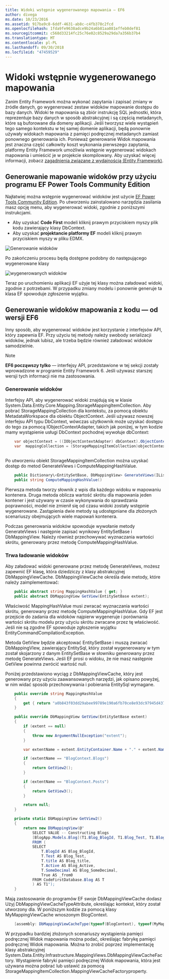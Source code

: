 ```yaml
---
title: Widoki wstępnie wygenerowanego mapowania — EF6
author: divega
ms.date: 10/23/2016
ms.assetid: 917ba9c8-6ddf-4631-ab8c-c4fb378c2fcd
ms.openlocfilehash: 1fda9fe9638adce9b24a6b81aa081effeb0def81
ms.sourcegitcommit: c568d33214fc25c76e02c8529a29da7a356b37b4
ms.translationtype: MT
ms.contentlocale: pl-PL
ms.lasthandoff: 09/30/2018
ms.locfileid: "47459529"
---
```

# <a name="pre-generated-mapping-views"></a>Widoki wstępnie wygenerowanego mapowania
Zanim Entity Framework można wykonać zapytania i zapisać zmiany w źródle danych, go wygenerować zestaw widoków mapowanie dostępu do bazy danych. Widoki te mapowania są zbiór instrukcję SQL jednostki, która reprezentuje bazy danych w sposób abstrakcyjnej i są częścią metadanych, które są buforowane dla domeny aplikacji. Jeśli tworzysz wiele wystąpień tego samego kontekstu w tej samej domenie aplikacji, będą ponownie używały widokach mapowania z pamięci podręcznej metadanych zamiast ponownego generowania ich. Ponieważ generowanie Widok mapowania jest znaczna część całkowity koszt wykonania pierwszego zapytania, platformy Entity Framework umożliwia wstępnie wygenerować widokach mapowania i umieścić je w projekcie skompilowany. Aby uzyskać więcej informacji, zobacz [zagadnienia związane z wydajnością (Entity Framework)](~/ef6/fundamentals/performance/perf-whitepaper.md).

## <a name="generating-mapping-views-with-the-ef-power-tools-community-edition"></a>Generowanie mapowanie widoków przy użyciu programu EF Power Tools Community Edition

Najłatwiej można wstępnie wygenerować widoków jest użycie [EF Power Tools Community Edition](https://marketplace.visualstudio.com/items?itemName=ErikEJ.EntityFramework6PowerToolsCommunityEdition). Po utworzeniu zainstalowano narzędzia zasilania masz opcję menu, aby wygenerować widoki, zgodnie z poniższymi instrukcjami.

-   Aby uzyskać **Code First** modeli kliknij prawym przyciskiem myszy plik kodu zawierający klasy DbContext.
-   Aby uzyskać **projektancie platformy EF** modeli kliknij prawym przyciskiem myszy w pliku EDMX.

![Generowanie widoków](~/ef6/media/generateviews.png)

Po zakończeniu procesu będą dostępne podobny do następującego wygenerowane klasy

![wygenerowanych widoków](~/ef6/media/generatedviews.png)

Teraz po uruchomieniu aplikacji EF użyje tej klasy można załadować widoki, zgodnie z potrzebami. W przypadku zmiany modelu i ponownie generuje ta klasa EF spowoduje zgłoszenie wyjątku.

## <a name="generating-mapping-views-from-code---ef6-onwards"></a>Generowanie widoków mapowania z kodu — od wersji EF6

Inny sposób, aby wygenerować widoków jest korzystanie z interfejsów API, który zapewnia EF. Przy użyciu tej metody należy swobody serializacji widoków, jednak lubisz, ale trzeba będzie również załadować widoków samodzielnie.

> [!NOTE]
> **EF6 począwszy tylko** — interfejsy API, przedstawione w tej sekcji zostały wprowadzone w programie Entity Framework 6. Jeśli używasz starszej wersji tych informacji nie ma zastosowania.

### <a name="generating-views"></a>Generowanie widoków

Interfejsy API, aby wygenerować widoki znajdują się w klasie System.Data.Entity.Core.Mapping.StorageMappingItemCollection. Aby pobrać StorageMappingCollection dla kontekstu, za pomocą obiektu MetadataWorkspace dla obiektu ObjectContext. Jeśli używasz nowszej interfejsu API typu DbContext, wówczas użytkownik może uzyskać dostępu do tego za pomocą IObjectContextAdapter, takich jak poniżej, w tym kodzie mamy wystąpienie usługi DbContext pochodnej wywołuje dbContext:

``` csharp
    var objectContext = ((IObjectContextAdapter) dbContext).ObjectContext;
    var  mappingCollection = (StorageMappingItemCollection)objectContext.MetadataWorkspace
                                                                        .GetItemCollection(DataSpace.CSSpace);
```

Po utworzeniu obiekt StorageMappingItemCollection można uzyskać dostęp do metod GenerateViews i ComputeMappingHashValue.

``` csharp
    public Dictionary\<EntitySetBase, DbMappingView> GenerateViews(IList<EdmSchemaError> errors)
    public string ComputeMappingHashValue()
```

Pierwsza metoda tworzy słownik z wpis dla każdego widoku w mapowaniu kontenera. Druga metoda oblicza wartość skrótu dla mapowania jeden kontener i jest używany w czasie wykonywania do sprawdzania poprawności, model nie zmienił się od czasu widoki zostały wstępnie wygenerowane. Zastąpienia dwie metody są udostępniane dla złożonych scenariuszy obejmujących wiele mapowań kontenera.

Podczas generowania widoków spowoduje wywołanie metody GenerateViews i następnie zapisać wynikowy EntitySetBase i DbMappingView. Należy również przechowywać wyznaczania wartości skrótu, generowany przez metodę ComputeMappingHashValue.

### <a name="loading-views"></a>Trwa ładowanie widoków

Aby załadować widoki generowane przez metodę GenerateViews, możesz zapewnić EF klasę, która dziedziczy z klasy abstrakcyjnej DbMappingViewCache. DbMappingViewCache określa dwie metody, które należy zaimplementować:

``` csharp
    public abstract string MappingHashValue { get; }
    public abstract DbMappingView GetView(EntitySetBase extent);
```

Właściwość MappingHashValue musi zwracać wyznaczania wartości skrótu, generowany przez metodę ComputeMappingHashValue. Gdy EF jest przejście do zadania dla widoków najpierw wygeneruje i porównania wartości skrótu modelu przy użyciu skrótu zwracane przez tę właściwość. Jeśli nie są zgodne EF spowoduje zgłoszenie wyjątku EntityCommandCompilationException.

Metoda GetView będzie akceptować EntitySetBase i muszą zwracać DbMappingVIew, zawierający EntitySql, który został wygenerowany w tym został skojarzony z danym EntitySetBase w słowniku generowany przez metodę GenerateViews. Jeśli EF prosi o widoku, że nie masz następnie GetView powinna zwrócić wartość null.

Poniżej przedstawiono wyciąg z DbMappingViewCache, który jest generowany przy użyciu zaawansowanych narzędzi, jak opisano powyżej, w nim widać sposób przechowywania i pobierania EntitySql wymagane.

``` csharp
    public override string MappingHashValue
    {
        get { return "a0b843f03dd29abee99789e190a6fb70ce8e93dc97945d437d9a58fb8e2afd2e"; }
    }

    public override DbMappingView GetView(EntitySetBase extent)
    {
        if (extent == null)
        {
            throw new ArgumentNullException("extent");
        }

        var extentName = extent.EntityContainer.Name + "." + extent.Name;

        if (extentName == "BlogContext.Blogs")
        {
            return GetView2();
        }

        if (extentName == "BlogContext.Posts")
        {
            return GetView3();
        }

        return null;
    }

    private static DbMappingView GetView2()
    {
        return new DbMappingView(@"
            SELECT VALUE -- Constructing Blogs
            [BlogApp.Models.Blog](T1.Blog_BlogId, T1.Blog_Test, T1.Blog_title, T1.Blog_Active, T1.Blog_SomeDecimal)
            FROM (
            SELECT
                T.BlogId AS Blog_BlogId,
                T.Test AS Blog_Test,
                T.title AS Blog_title,
                T.Active AS Blog_Active,
                T.SomeDecimal AS Blog_SomeDecimal,
                True AS _from0
            FROM CodeFirstDatabase.Blog AS T
            ) AS T1");
    }
```

Mają zastosowanie do programów EF swoje DbMappingViewCache dodasz Użyj DbMappingViewCacheTypeAttribute, określając kontekst, który został utworzony dla. W poniższym kodzie za pomocą klasy MyMappingViewCache wnoszonym BlogContext.

``` csharp
    [assembly: DbMappingViewCacheType(typeof(BlogContext), typeof(MyMappingViewCache))]
```

W przypadku bardziej złożonych scenariuszy wystąpienia pamięci podręcznej Widok mapowania można podać, określając fabrykę pamięci podręcznej Widok mapowania. Można to zrobić poprzez implementację klasy abstrakcyjnej System.Data.Entity.Infrastructure.MappingViews.DbMappingViewCacheFactory. Wystąpienie fabryki pamięci podręcznej Widok mapowania, która jest używana można pobrać lub ustawić za pomocą StorageMappingItemCollection.MappingViewCacheFactoryproperty.

